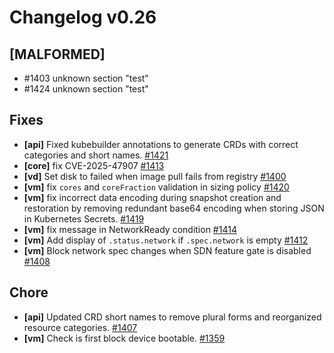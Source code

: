 # Changelog v0.26

## [MALFORMED]


 - #1403 unknown section "test"
 - #1424 unknown section "test"

## Fixes


 - **[api]** Fixed kubebuilder annotations to generate CRDs with correct categories and short names. [#1421](https://github.com/deckhouse/virtualization/pull/1421)
 - **[core]** fix CVE-2025-47907 [#1413](https://github.com/deckhouse/virtualization/pull/1413)
 - **[vd]** Set disk to failed when image pull fails from registry [#1400](https://github.com/deckhouse/virtualization/pull/1400)
 - **[vm]** fix `cores` and `coreFraction` validation in sizing policy [#1420](https://github.com/deckhouse/virtualization/pull/1420)
 - **[vm]** fix incorrect data encoding during snapshot creation and restoration by removing redundant base64 encoding when storing JSON in Kubernetes Secrets. [#1419](https://github.com/deckhouse/virtualization/pull/1419)
 - **[vm]** fix message in NetworkReady condition [#1414](https://github.com/deckhouse/virtualization/pull/1414)
 - **[vm]** Add display of `.status.network` if `.spec.network` is empty [#1412](https://github.com/deckhouse/virtualization/pull/1412)
 - **[vm]** Block network spec changes when SDN feature gate is disabled [#1408](https://github.com/deckhouse/virtualization/pull/1408)

## Chore


 - **[api]** Updated CRD short names to remove plural forms and reorganized resource categories. [#1407](https://github.com/deckhouse/virtualization/pull/1407)
 - **[vm]** Check is first block device bootable. [#1359](https://github.com/deckhouse/virtualization/pull/1359)

